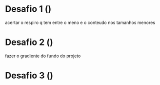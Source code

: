 # Desafio 1 ()
acertar o respiro q tem entre o meno e o conteudo nos tamanhos menores

# Desafio 2 ()
fazer o gradiente do fundo do projeto

# Desafio 3 ()
